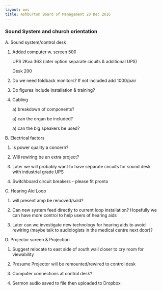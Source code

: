 ```yaml
---
layout: oos
title: Ashburton Board of Management 20 Dec 2016
---
```


### Sound System and church orientation

A. Sound system/control desk

1. Added 
    computer w. screen 500

    UPS 2Kva	   363 (later option separate cicuits & additional UPS)

    Desk	   200

1. Do we need foldback monitors? 
If not included add 1000/pair

1. Do figures include installation & training?

1. Cabling 

    a) breakdown of components?

    a) can the organ be included?

    a) can the big speakers be used?

B. Electrical factors

1. Is power quality a concern?

1. Will rewiring be an extra project?

1. Later we will probably want to have separate circuits for sound desk with industrial grade UPS

1. Switchboard circuit breakers - please fit pronto 

C. Hearing Aid Loop

1. will present amp be removed/sold?

1. Can new system feed directly to current loop installation? Hopefully we can have more control to help users of hearing aids

1. Later can we investigate new technology for hearing aids to avoid rewiring (maybe talk to audiologists in the medical centre next door)?

D. Projector screen & Projection

1. Suggest relocate to east side of south wall closer to cry room for viewability

1. Presume Projector will be remounted/rewired to control desk

1. Computer connections at control desk?

1. Sermon audio saved to file then uploaded to Dropbox